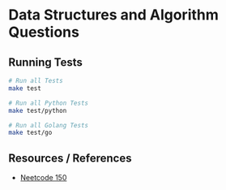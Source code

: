 # Data Structures and Algorithm Questions

## Running Tests

```bash
# Run all Tests
make test

# Run all Python Tests
make test/python

# Run all Golang Tests
make test/go
```

## Resources / References
- [Neetcode 150](https://neetcode.io/practice)